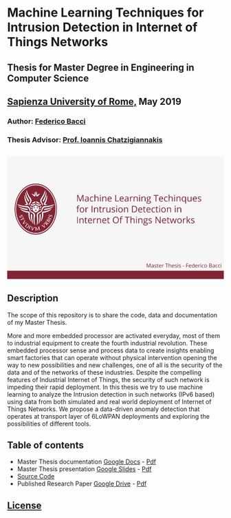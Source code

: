 # Machine Learning Techniques for Intrusion Detection in Internet of Things Networks
## Thesis for Master Degree in Engineering in Computer Science
## [Sapienza University of Rome,](https://uniromai.it) May 2019
### Author: [Federico Bacci](https://fedebyes.github.io)
### Thesis Advisor: [Prof. Ioannis Chatzigiannakis](http://ichatz.me)

##  

![](https://raw.githubusercontent.com/fedebyes/iot-netprofiler/master/docs/Federico%20Bacci%20Master%20Thesis%20Presentation.jpg)


## Description
The scope of this repository is to share the code, data and documentation of my Master Thesis.

More and more embedded processor are activated everyday, most of them to industrial equipment to create the fourth industrial revolution.
These embedded processor sense and process data to create insights enabling smart factories that can operate without physical intervention opening the way to new possibilities and new challenges, one of all is the security of the data and of the networks of these
industries.
Despite the compelling features of Industrial Internet of Things, the security of such network is impeding their rapid deployment.
In this thesis we try to use machine learning to analyze the Intrusion detection in such networks (IPv6 based) using data from both simulated and real world deployment of Internet of Things Networks.
We propose a data-driven anomaly detection that operates at transport layer of 6LoWPAN deployments and exploring the possibilities of different tools.



## Table of contents
- Master Thesis documentation [Google Docs](https://drive.google.com/open?id=17RPBv6ftjJIpLF75DDGwlEcu8U9jSFhF5XCg_Qj_cdo) - [Pdf](https://github.com/fedebyes/iot-netprofiler/blob/master/docs/Machine%20Learning%20Techniques%20for%20Intrusion%20Detection%20in%20Internet%20of%20Things%20Networks%20%20-%20Federico%20Bacci.pdf)
- Master Thesis presentation [Google Slides](https://drive.google.com/open?id=1uTCO81oyk9dTArzEn1UbHJg7eZDvVkWTK1RElw6-Wpk) - [Pdf](https://github.com/fedebyes/iot-netprofiler/blob/master/docs/Federico%20Bacci%20Master%20Thesis%20Presentation.pdf)
- [Source Code](https://github.com/fedebyes/iot-netprofiler/tree/master/module)
- Published Research Paper  [Google Drive](https://drive.google.com/open?id=1zod1LAz2fKq6QylS90TG3DoCuY50UlD0) - [Pdf](https://github.com/fedebyes/iot-netprofiler/blob/master/docs/Data%20Driven%20Intrusion%20Detection.pdf)


## [License]()
